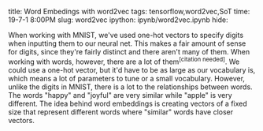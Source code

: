 title: Word Embedings with word2vec
tags: tensorflow,word2vec,SoT
time: 19-7-1 8:00PM
slug: word2vec
ipython: ipynb/word2vec.ipynb
hide:

When working with MNIST, we've used one-hot vectors to specify digits when inputting them to our neural net. This makes a fair amount of sense for digits, since they're fairly distinct and there aren't many of them. When working with words, however, there are a lot of them<sup>[citation needed]</sup>. We could use a one-hot vector, but it'd have to be as large as our vocabulary is, which means a lot of parameters to tune or a small vocabulary. However, unlike the digits in MNIST, there is a lot to the relationships between words. The words "happy" and "joyful" are very similar while "apple" is very different. The idea behind word embeddings is creating vectors of a fixed size that represent different words where "similar" words have closer vectors.